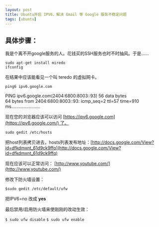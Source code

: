 ```yaml
---
layout: post
title: Ubuntu开启 IPV6，解决 Gmail 等 Google 服务不稳定问题
tags: [ubuntu]
---
```


## 具体步骤：

我是个离不开google服务的人。花钱买的SSH服务也时不时抽风。于是……

`sudo apt-get install miredo`  
`ifconfig`  

在结果中应该能看见一个叫 teredo 的虚拟网卡。

`ping6 ipv6.google.com`

PING ipv6.google.com(2404:6800:8003::93) 56 data bytes  
64 bytes from 2404:6800:8003::93: icmp_seq=2 ttl=57 time=910 ms.......................

现在您的浏览器应该可以访问 [https://ipv6.google.com](https://ipv6.google.com/) 了。

`sudo gedit /etc/hosts`

把host列表拷贝进去，hosts列表发布地址：[http://docs.google.com/View?id=dfkdmxnt_61d9ck9ffq](http://docs.google.com/View?id=dfkdmxnt_61d9ck9ffq)

现在应该可以正常访问： [http://www.youtube.com/](http://www.youtube.com/)

修改下防火墙设置：

`$sudo gedit /etc/default/ufw`

把IPV6=no 改成 **yes**

最后禁用/启用防火墙来使刚刚的改动生效：

`$ sudo ufw disable`
`$ sudo ufw enable`